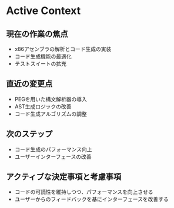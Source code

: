 # Active Context

## 現在の作業の焦点
- x86アセンブラの解析とコード生成の実装
- コード生成機能の最適化
- テストスイートの拡充

## 直近の変更点
- PEGを用いた構文解析器の導入
- AST生成ロジックの改善
- コード生成アルゴリズムの調整

## 次のステップ
- コード生成のパフォーマンス向上
- ユーザーインターフェースの改善

## アクティブな決定事項と考慮事項
- コードの可読性を維持しつつ、パフォーマンスを向上させる
- ユーザーからのフィードバックを基にインターフェースを改善する
